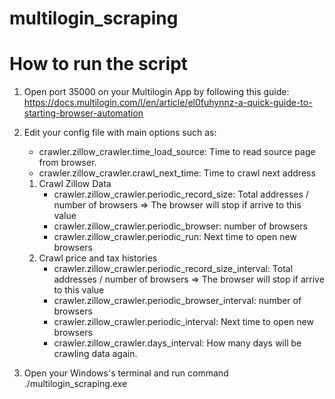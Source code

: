 # multilogin_scraping

# How to run the script
1. Open port 35000 on your Multilogin App by following this guide: https://docs.multilogin.com/l/en/article/el0fuhynnz-a-quick-guide-to-starting-browser-automation
2. Edit your config file with main options such as:
      - crawler.zillow_crawler.time_load_source: Time to read source page from browser.
      - crawler.zillow_crawler.crawl_next_time: Time to crawl next address
   1. Crawl Zillow Data
      - crawler.zillow_crawler.periodic_record_size: Total addresses / number of browsers => The browser will stop if arrive to this value 
      - crawler.zillow_crawler.periodic_browser: number of browsers
      - crawler.zillow_crawler.periodic_run: Next time to open new browsers
   2. Crawl price and tax histories
      - crawler.zillow_crawler.periodic_record_size_interval: Total addresses / number of browsers => The browser will stop if arrive to this value
      - crawler.zillow_crawler.periodic_browser_interval: number of browsers
      - crawler.zillow_crawler.periodic_interval: Next time to open new browsers
      - crawler.zillow_crawler.days_interval: How many days will be crawling data again.

4. Open your Windows's terminal and run command ./multilogin_scraping.exe  
